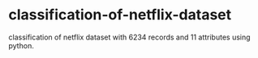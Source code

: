 # classification-of-netflix-dataset
classification of netflix dataset with 6234 records and 11 attributes using python.
